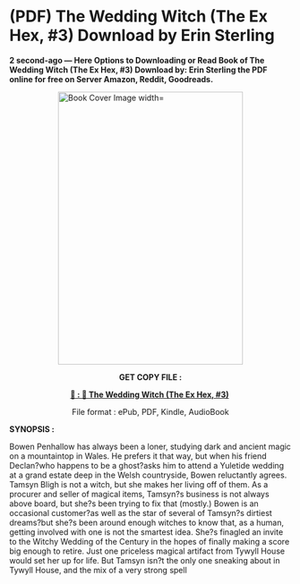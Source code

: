 # (PDF) The Wedding Witch (The Ex Hex, #3) Download by Erin Sterling

<p><strong>2 second-ago &mdash; Here Options to Downloading or Read Book of The Wedding Witch (The Ex Hex, #3) Download by: Erin Sterling the PDF online for free on Server Amazon, Reddit, Goodreads.</strong></p><p><a href="https://us.ebookarea.xyz/?book=112972173-the-wedding-witch"><img style="display: block; margin-left: auto; margin-right: auto;" src="https://i.gr-assets.com/images/S/compressed.photo.goodreads.com/books/1712154593l/112972173.jpg" alt="Book Cover Image width=" width="330" height="488" /></a></p><p style="text-align: center;"><strong>GET COPY FILE :</strong></p><p style="text-align: center;"><strong><a href="https://us.ebookarea.xyz/?book=112972173-the-wedding-witch" target="_blank" rel="noopener">📢 : 🔗 The Wedding Witch (The Ex Hex, #3)</a>&nbsp;</strong></p><p style="text-align: center;">File format : ePub, PDF, Kindle, AudioBook</p><p><strong>SYNOPSIS :</strong></p><p>Bowen Penhallow has always been a loner, studying dark and ancient magic on a mountaintop in Wales. He prefers it that way, but when his friend Declan?who happens to be a ghost?asks him to attend a Yuletide wedding at a grand estate deep in the Welsh countryside, Bowen reluctantly agrees. Tamsyn Bligh is not a witch, but she makes her living off of them. As a procurer and seller of magical items, Tamsyn?s business is not always above board, but she?s been trying to fix that (mostly.) Bowen is an occasional customer?as well as the star of several of Tamsyn?s dirtiest dreams?but she?s been around enough witches to know that, as a human, getting involved with one is not the smartest idea. She?s finagled an invite to the Witchy Wedding of the Century in the hopes of finally making a score big enough to retire. Just one priceless magical artifact from Tywyll House would set her up for life. But Tamsyn isn?t the only one sneaking about in Tywyll House, and the mix of a very strong spell </p>
